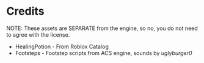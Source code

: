 # Credits

NOTE: These assets are SEPARATE from the engine, so no, you do not need to agree with the license.

- HealingPotion - From Roblox Catalog
- Footsteps - Footstep scripts from ACS engine, sounds by *uglyburger0*
